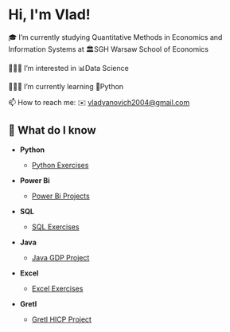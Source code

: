 <h1>Hi, I'm Vlad!</h1>

🎓 I’m currently studying Quantitative Methods in Economics and Information Systems at 🏛️SGH Warsaw School of Economics

🕵🏼‍♂️ I’m interested in 📊Data Science
  
👨🏻‍💻 I’m currently learning 🐍Python
  
📫 How to reach me: ✉️ vladyanovich2004@gmail.com

<h2>🧐 What do I know</h2>

- <b>Python</b>
  - [Python Exercises](https://github.com/VladYanovich/Python_exercises)

- <b>Power Bi</b>
  - [Power Bi Projects](https://github.com/VladYanovich/PowerBI_exercises)

- <b>SQL</b>
  - [SQL Exercises](https://github.com/VladYanovich/sql_exercises)

- <b>Java</b>
  - [Java GDP Project](https://github.com/VladYanovich/Java_GDP_project)

- <b>Excel</b>
  - [Excel Exercises](https://github.com/VladYanovich/excel_exercises)

- <b>Gretl</b>
  - [Gretl HICP Project](https://github.com/VladYanovich/Gretl_HICP_Project)

<!---
VladYanovich/VladYanovich is a ✨ special ✨ repository because its `README.md` (this file) appears on your GitHub profile.
You can click the Preview link to take a look at your changes.
--->
